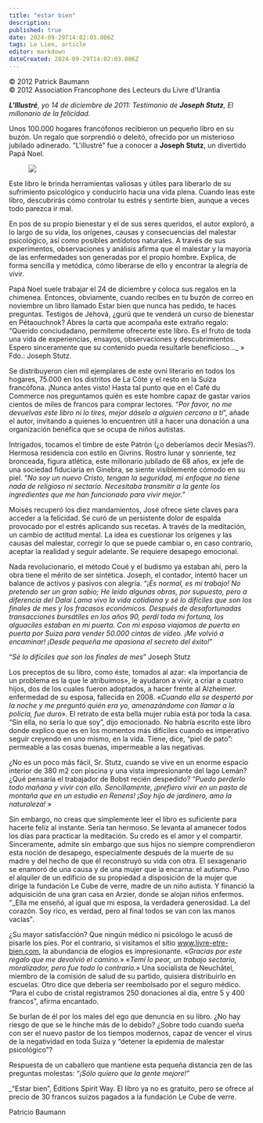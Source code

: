 ```yaml
---
title: "estar bien"
description: 
published: true
date: 2024-09-29T14:02:03.086Z
tags: Le Lien, article
editor: markdown
dateCreated: 2024-09-29T14:02:03.086Z
---
```


<p class="v-card tema v-sheet--gris claro aclarar-3 px-2">© 2012 Patrick Baumann<br>© 2012 Association Francophone des Lecteurs du Livre d'Urantia</p>


***L'Illustré***, _yo 14 de diciembre de 2011: Testimonio de **Joseph Stutz**, El millonario de la felicidad._

Unos 100.000 hogares francófonos recibieron un pequeño libro en su buzón. Un regalo que sorprendió o deleitó, ofrecido por un misterioso jubilado adinerado. “L'illustré” fue a conocer a **Joseph Stutz**, un divertido Papá Noel.

<figure id="Figure_3" class="image urantiapedia">
<img src="/image/article/Le_Lien/images_01/148.jpg">
</figure>

Este libro le brinda herramientas valiosas y útiles para liberarlo de su sufrimiento psicológico y conducirlo hacia una vida plena. Cuando leas este libro, descubrirás cómo controlar tu estrés y sentirte bien, aunque a veces todo parezca ir mal.

En pos de su propio bienestar y el de sus seres queridos, el autor exploró, a lo largo de su vida, los orígenes, causas y consecuencias del malestar psicológico, así como posibles antídotos naturales. A través de sus experimentos, observaciones y análisis afirma que el malestar y la mayoría de las enfermedades son generadas por el propio hombre. Explica, de forma sencilla y metódica, cómo liberarse de ello y encontrar la alegría de vivir.

Papá Noel suele trabajar el 24 de diciembre y coloca sus regalos en la chimenea. Entonces, obviamente, cuando recibes en tu buzón de correo en noviembre un libro llamado Estar bien que nunca has pedido, te haces preguntas. Testigos de Jehová, ¿gurú que te venderá un curso de bienestar en Pétaouchnok? Abres la carta que acompaña este extraño regalo: “Querido conciudadano, permíteme ofrecerte este libro. Es el fruto de toda una vida de experiencias, ensayos, observaciones y descubrimientos. Espero sinceramente que su contenido pueda resultarle beneficioso..._ » Fdo.: Joseph Stutz.

Se distribuyeron cien mil ejemplares de este ovni literario en todos los hogares, 75.000 en los distritos de La Côte y el resto en la Suiza francófona. ¡Nunca antes visto! Hasta tal punto que en el Café du Commerce nos preguntamos quién es este hombre capaz de gastar varios cientos de miles de francos para comprar lectores. “_Por favor, no me devuelvas este libro ni lo tires, mejor dáselo a alguien cercano a ti_”, añade el autor, invitando a quienes lo encuentren útil a hacer una donación a una organización benéfica que se ocupa de niños autistas.

Intrigados, tocamos el timbre de este Patrón (¿o deberíamos decir Mesías?). Hermosa residencia con estilo en Givrins. Rostro lunar y sonriente, tez bronceada, figura atlética, este millonario jubilado de 68 años, ex jefe de una sociedad fiduciaria en Ginebra, se siente visiblemente cómodo en su piel. “_No soy un nuevo Cristo, tengan la seguridad, mi enfoque no tiene nada de religioso ni sectario. Necesitaba transmitir a la gente los ingredientes que me han funcionado para vivir mejor._”

Moisés recuperó los diez mandamientos, José ofrece siete claves para acceder a la felicidad. Se curó de un persistente dolor de espalda provocado por el estrés aplicando sus recetas. A través de la meditación, un cambio de actitud mental. La idea es cuestionar los orígenes y las causas del malestar, corregir lo que se puede cambiar o, en caso contrario, aceptar la realidad y seguir adelante. Se requiere desapego emocional.

Nada revolucionario, el método Coué y el budismo ya estaban ahí, pero la obra tiene el mérito de ser sintética. Joseph, el contador, intentó hacer un balance de activos y pasivos con alegría. “_¡Es normal, es mi trabajo! No pretendo ser un gran sabio; He leído algunas obras, por supuesto, pero a diferencia del Dalai Lama vivo la vida cotidiana y sé lo difíciles que son los finales de mes y los fracasos económicos. Después de desafortunadas transacciones bursátiles en los años 90, perdí toda mi fortuna, los alguaciles estaban en mi puerta. Con mi esposa viajamos de puerta en puerta por Suiza para vender 50.000 cintas de vídeo. ¡Me volvió a encaminar! ¡Desde pequeña me apasiona el secreto del éxito!_”

“_Sé lo difíciles que son los finales de mes_” Joseph Stutz

Los preceptos de su libro, como éste, tomados al azar: «la importancia de un problema es la que le atribuimos», le ayudaron a vivir, a criar a cuatro hijos, dos de los cuales fueron adoptados, a hacer frente al Alzheimer. enfermedad de su esposa, fallecida en 2008. «_Cuando ella se despertó por la noche y me preguntó quién era yo, amenazándome con llamar a la policía, fue duro_». El retrato de esta bella mujer rubia está por toda la casa. “Sin ella, no sería lo que soy”, dijo emocionado. No habría escrito este libro donde explico que es en los momentos más difíciles cuando es imperativo seguir creyendo en uno mismo, en la vida. Tiene, dice, “piel de pato”: permeable a las cosas buenas, impermeable a las negativas.

¿No es un poco más fácil, Sr. Stutz, cuando se vive en un enorme espacio interior de 380 m2 con piscina y una vista impresionante del lago Lemán? ¿Qué pensaría el trabajador de Bobst recién despedido? “_Puedo perderlo todo mañana y vivir con ello. Sencillamente, ¡prefiero vivir en un pasto de montaña que en un estudio en Renens! ¡Soy hijo de jardinero, amo la naturaleza!_ »

Sin embargo, no creas que simplemente leer el libro es suficiente para hacerte feliz al instante. Sería tan hermoso. Se levanta al amanecer todos los días para practicar la meditación. Su credo es el amor y el compartir. Sinceramente, admite sin embargo que sus hijos no siempre comprendieron esta noción de desapego, especialmente después de la muerte de su madre y del hecho de que él reconstruyó su vida con otra. El sexagenario se enamoró de una causa y de una mujer que la encarna: el autismo. Puso el alquiler de un edificio de su propiedad a disposición de la mujer que dirige la fundación Le Cube de verre, madre de un niño autista. Y financió la adquisición de una gran casa en Arzier, donde se alojan niños enfermos. “_Ella me enseñó, al igual que mi esposa, la verdadera generosidad. La del corazón. Soy rico, es verdad, pero al final todos se van con las manos vacías".

¿Su mayor satisfacción? Que ningún médico ni psicólogo le acusó de pisarle los pies. Por el contrario, si visitamos el sitio www.livre-etre-bien.com, la abundancia de elogios es impresionante. «_Gracias por este regalo que me devolvió el camino._» «_Temí lo peor, un trabajo sectario, moralizador, pero fue todo lo contrario._» Una socialista de Neuchâtel, miembro de la comisión de salud de su partido, quisiera distribuirlo en escuelas. Otro dice que debería ser reembolsado por el seguro médico. “Para el cubo de cristal registramos 250 donaciones al día, entre 5 y 400 francos”, afirma encantado.

Se burlan de él por los males del ego que denuncia en su libro. ¿No hay riesgo de que se le hinche más de lo debido? ¿Sobre todo cuando sueña con ser el nuevo pastor de los tiempos modernos, capaz de vencer el virus de la negatividad en toda Suiza y “detener la epidemia de malestar psicológico”?

Respuesta de un caballero que mantiene esta pequeña distancia zen de las preguntas molestas: “_¡Sólo quiero que la gente mejore!_”

_“Estar bien”, Éditions Spirit Way. El libro ya no es gratuito, pero se ofrece al precio de 30 francos suizos pagados a la fundación Le Cube de verre.

Patricio Baumann

